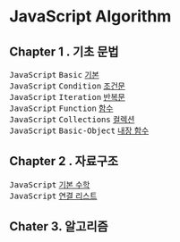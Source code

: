 # JavaScript Algorithm

## Chapter 1 . 기초 문법

<kbd>JavaScript</kbd> <kbd> Basic</kbd> [기본](./README/Ch01_Basic.md) <br>
<kbd>JavaScript</kbd> <kbd> Condition</kbd> [조건문](./README/Ch01_Condition.md) <br>
<kbd>JavaScript</kbd> <kbd> Iteration</kbd> [반복문](./README/Ch01_Iteration.md) <br>
<kbd>JavaScript</kbd> <kbd> Function</kbd> [함수](./README/Ch01_Function.md) <br>
<kbd>JavaScript</kbd> <kbd> Collections</kbd> [컬렉션](./README/Ch01_Collections.md) <br>
<kbd>JavaScript</kbd> <kbd> Basic-Object</kbd> [내장 함수](./README/Ch01_Basic-Object.md) <br>


## Chapter 2 . 자료구조
<kbd>JavaScript</kbd> [기본 수학](./README/Ch02_Math.md) <br>
<kbd>JavaScript</kbd> [연결 리스트](./README/Ch02_Linked-List.md) <br>



## Chater 3. 알고리즘
